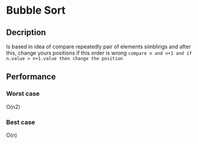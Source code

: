 # Bubble Sort

## Decription
Is based in idea of compare repeatedly pair of elements simblings and after this, change yours positions if this order is wrong
```compare n and n+1 and if n.value > n+1.value then change the position ```
## Performance
### Worst case
O(n2)
### Best case
O(n)